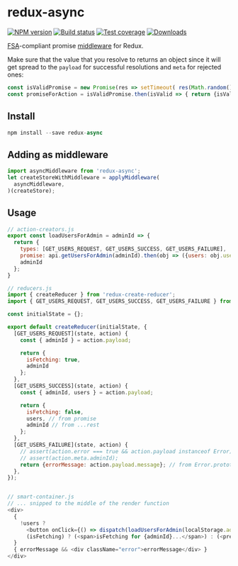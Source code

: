 redux-async
=============

[![NPM version][npm-image]][npm-url]
[![Build status][travis-image]][travis-url]
[![Test coverage][coveralls-image]][coveralls-url]
[![Downloads][downloads-image]][downloads-url]

[FSA](https://github.com/kolodny/flux-standard-action)-compliant promise [middleware](https://github.com/gaearon/redux/blob/master/docs/middleware.md) for Redux.

Make sure that the value that you resolve to returns an object since it will get spread to the `payload` for successful resolutions and `meta` for rejected ones:

```js
const isValidPromise = new Promise(res => setTimeout( res(Math.random() > .5)));
const promiseForAction = isValidPromise.then(isValid => { return {isValid}; });
```


## Install

```js
npm install --save redux-async
```

## Adding as middleware

```js
import asyncMiddleware from 'redux-async';
let createStoreWithMiddleware = applyMiddleware(
  asyncMiddleware,
)(createStore);
```

## Usage

```js
// action-creators.js
export const loadUsersForAdmin = adminId => {
  return {
    types: [GET_USERS_REQUEST, GET_USERS_SUCCESS, GET_USERS_FAILURE],
    promise: api.getUsersForAdmin(adminId).then(obj => ({users: obj.users})),
    adminId
  };
}

// reducers.js
import { createReducer } from 'redux-create-reducer';
import { GET_USERS_REQUEST, GET_USERS_SUCCESS, GET_USERS_FAILURE } from '../constants/actions';

const initialState = {};

export default createReducer(initialState, {
  [GET_USERS_REQUEST](state, action) {
    const { adminId } = action.payload;

    return {
      isFetching: true,
      adminId
    };
  },
  [GET_USERS_SUCCESS](state, action) {
    const { adminId, users } = action.payload;

    return {
      isFetching: false,
      users, // from promise
      adminId // from ...rest
    };
  },
  [GET_USERS_FAILURE](state, action) {
    // assert(action.error === true && action.payload instanceof Error);
    // assert(action.meta.adminId);
    return {errorMessage: action.payload.message}; // from Error.prototype.message
  },
});


// smart-container.js
// ... snipped to the middle of the render function
<div>
  {
    !users ?
      <button onClick={() => dispatch(loadUsersForAdmin(localStorage.adminId))}>Load Users</button> :
      (isFetching) ? (<span>isFetching for {adminId}...</span>) : (<pre>{JSON.stringify(users, null, 2)}</pre>)
  }
  { errorMessage && <div className="error">errorMessage</div> }
</div>
```


[npm-image]: https://img.shields.io/npm/v/redux-async.svg?style=flat-square
[npm-url]: https://npmjs.org/package/redux-async
[travis-image]: https://img.shields.io/travis/kolodny/redux-async.svg?style=flat-square
[travis-url]: https://travis-ci.org/kolodny/redux-async
[coveralls-image]: https://img.shields.io/coveralls/kolodny/redux-async.svg?style=flat-square
[coveralls-url]: https://coveralls.io/r/kolodny/redux-async
[downloads-image]: http://img.shields.io/npm/dm/redux-async.svg?style=flat-square
[downloads-url]: https://npmjs.org/package/redux-async
